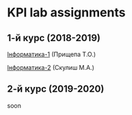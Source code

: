 # KPI lab assignments

 ## 1-й курс (2018-2019)
 
 [Інформатика-1](https://github.com/qwertymaden/kpi-labs/tree/master/informatics-1) (Прищепа Т.О.)
 
 [Інформатика-2](https://github.com/qwertymaden/kpi-labs/tree/master/informatics-2) (Скулиш М.А.)
 
  ## 2-й курс (2019-2020)
  
  soon
